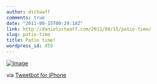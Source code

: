 ```yaml
---
author: dschaaff
comments: true
date: "2011-08-15T00:29:18Z"
link: http://danielschaaff.com/2011/08/15/patio-time/
slug: patio-time
title: Patio time!
wordpress_id: 459
---
```


[![Image](http://posterous.com/getfile/files.posterous.com/danielschaaff/gAzhqCbjjzxggpsypJfIarBzrwBfsvHonzodoDxIrjbeqxtmvvjplgnmrflk/image.jpg.scaled500.jpg)](http://posterous.com/getfile/files.posterous.com/danielschaaff/gAzhqCbjjzxggpsypJfIarBzrwBfsvHonzodoDxIrjbeqxtmvvjplgnmrflk/image.jpg.scaled1000.jpg)

  

via [Tweetbot for iPhone](http://tapbots.com/tweetbot)
